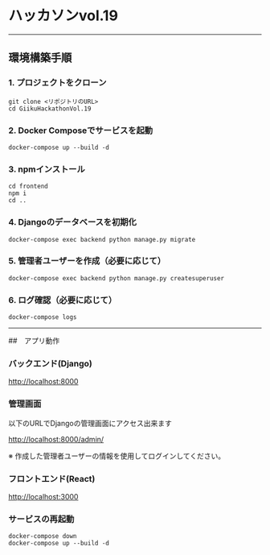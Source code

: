 # ハッカソンvol.19

---

## 環境構築手順

### 1. プロジェクトをクローン
```
git clone <リポジトリのURL>
cd GiikuHackathonVol.19
```

### 2. Docker Composeでサービスを起動
```
docker-compose up --build -d
```
### 3. npmインストール
```
cd frontend 
npm i 
cd ..
```
### 4. Djangoのデータベースを初期化
```
docker-compose exec backend python manage.py migrate
```
### 5. 管理者ユーザーを作成（必要に応じて）
```
docker-compose exec backend python manage.py createsuperuser
```
### 6. ログ確認（必要に応じて）
```
docker-compose logs
```

- - -
##　アプリ動作
### バックエンド(Django)
[http://localhost:8000](http://localhost:8000) 

### 管理画面
以下のURLでDjangoの管理画面にアクセス出来ます 

[http://localhost:8000/admin/](http://localhost:8000/admin/) 

※ 作成した管理者ユーザーの情報を使用してログインしてください。 

### フロントエンド(React)
[http://localhost:3000](http://localhost:3000)

### サービスの再起動
```
docker-compose down
docker-compose up --build -d
```
